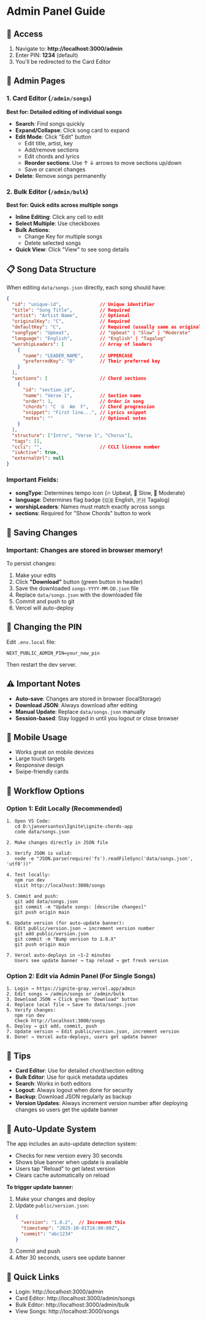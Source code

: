 # Admin Panel Guide

## 🔐 Access

1. Navigate to: **http://localhost:3000/admin**
2. Enter PIN: **1234** (default)
3. You'll be redirected to the Card Editor

## 📝 Admin Pages

### 1. Card Editor (`/admin/songs`)
**Best for: Detailed editing of individual songs**

- **Search**: Find songs quickly
- **Expand/Collapse**: Click song card to expand
- **Edit Mode**: Click "Edit" button
  - Edit title, artist, key
  - Add/remove sections
  - Edit chords and lyrics
  - **Reorder sections**: Use ↑ ↓ arrows to move sections up/down
  - Save or cancel changes
- **Delete**: Remove songs permanently

### 2. Bulk Editor (`/admin/bulk`)
**Best for: Quick edits across multiple songs**

- **Inline Editing**: Click any cell to edit
- **Select Multiple**: Use checkboxes
- **Bulk Actions**:
  - Change Key for multiple songs
  - Delete selected songs
- **Quick View**: Click "View" to see song details

## 📋 Song Data Structure

When editing `data/songs.json` directly, each song should have:

```json
{
  "id": "unique-id",              // Unique identifier
  "title": "Song Title",          // Required
  "artist": "Artist Name",        // Optional
  "originalKey": "C",             // Required
  "defaultKey": "C",              // Required (usually same as originalKey)
  "songType": "Upbeat",           // "Upbeat" | "Slow" | "Moderate"
  "language": "English",          // "English" | "Tagalog"
  "worshipLeaders": [             // Array of leaders
    {
      "name": "LEADER_NAME",      // UPPERCASE
      "preferredKey": "D"         // Their preferred key
    }
  ],
  "sections": [                   // Chord sections
    {
      "id": "section_id",
      "name": "Verse 1",          // Section name
      "order": 1,                 // Order in song
      "chords": "C  G  Am  F",    // Chord progression
      "snippet": "First line...", // Lyrics snippet
      "notes": ""                 // Optional notes
    }
  ],
  "structure": ["Intro", "Verse 1", "Chorus"],
  "tags": [],
  "ccli": "",                     // CCLI license number
  "isActive": true,
  "externalUrl": null
}
```

### Important Fields:
- **songType**: Determines tempo icon (🔥 Upbeat, 💙 Slow, 💨 Moderate)
- **language**: Determines flag badge (🇬🇧 English, 🇵🇭 Tagalog)
- **worshipLeaders**: Names must match exactly across songs
- **sections**: Required for "Show Chords" button to work

## 💾 Saving Changes

### Important: Changes are stored in browser memory!

To persist changes:
1. Make your edits
2. Click **"Download"** button (green button in header)
3. Save the downloaded `songs-YYYY-MM-DD.json` file
4. Replace `data/songs.json` with the downloaded file
5. Commit and push to git
6. Vercel will auto-deploy

## 🔧 Changing the PIN

Edit `.env.local` file:
```
NEXT_PUBLIC_ADMIN_PIN=your_new_pin
```

Then restart the dev server.

## ⚠️ Important Notes

- **Auto-save**: Changes are stored in browser (localStorage)
- **Download JSON**: Always download after editing
- **Manual Update**: Replace `data/songs.json` manually
- **Session-based**: Stay logged in until you logout or close browser

## 📱 Mobile Usage

- Works great on mobile devices
- Large touch targets
- Responsive design
- Swipe-friendly cards

## 🚀 Workflow Options

### **Option 1: Edit Locally (Recommended)**

```
1. Open VS Code:
   cd D:\janversantos\Ignite\ignite-chords-app
   code data/songs.json

2. Make changes directly in JSON file

3. Verify JSON is valid:
   node -e "JSON.parse(require('fs').readFileSync('data/songs.json', 'utf8'))"

4. Test locally:
   npm run dev
   Visit http://localhost:3000/songs

5. Commit and push:
   git add data/songs.json
   git commit -m "Update songs: [describe changes]"
   git push origin main

6. Update version (for auto-update banner):
   Edit public/version.json → increment version number
   git add public/version.json
   git commit -m "Bump version to 1.0.X"
   git push origin main

7. Vercel auto-deploys in ~1-2 minutes
   Users see update banner → tap reload → get fresh version
```

### **Option 2: Edit via Admin Panel (For Single Songs)**

```
1. Login → https://ignite-gray.vercel.app/admin
2. Edit songs → /admin/songs or /admin/bulk
3. Download JSON → Click green "Download" button
4. Replace local file → Save to data/songs.json
5. Verify changes:
   npm run dev
   Check http://localhost:3000/songs
6. Deploy → git add, commit, push
7. Update version → Edit public/version.json, increment version
8. Done! → Vercel auto-deploys, users get update banner
```

## 🎯 Tips

- **Card Editor**: Use for detailed chord/section editing
- **Bulk Editor**: Use for quick metadata updates
- **Search**: Works in both editors
- **Logout**: Always logout when done for security
- **Backup**: Download JSON regularly as backup
- **Version Updates**: Always increment version number after deploying changes so users get the update banner

## 🔄 Auto-Update System

The app includes an auto-update detection system:

- Checks for new version every 30 seconds
- Shows blue banner when update is available
- Users tap "Reload" to get latest version
- Clears cache automatically on reload

**To trigger update banner:**
1. Make your changes and deploy
2. Update `public/version.json`:
   ```json
   {
     "version": "1.0.2",  // Increment this
     "timestamp": "2025-10-01T16:00:00Z",
     "commit": "abc1234"
   }
   ```
3. Commit and push
4. After 30 seconds, users see update banner

## 🔗 Quick Links

- Login: http://localhost:3000/admin
- Card Editor: http://localhost:3000/admin/songs
- Bulk Editor: http://localhost:3000/admin/bulk
- View Songs: http://localhost:3000/songs